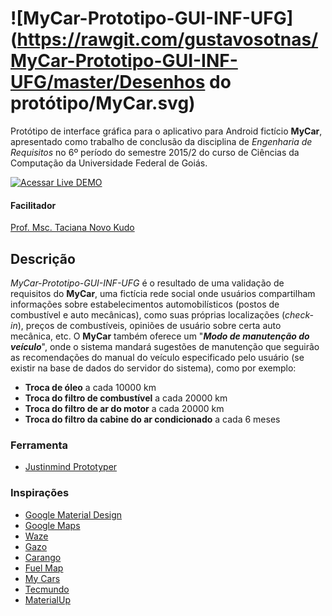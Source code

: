 ![MyCar-Prototipo-GUI-INF-UFG](https://rawgit.com/gustavosotnas/MyCar-Prototipo-GUI-INF-UFG/master/Desenhos do protótipo/MyCar.svg)
==============================================

Protótipo de interface gráfica para o aplicativo para Android fictício **MyCar**, apresentado como trabalho de conclusão da disciplina de *Engenharia de Requisitos* no 6º período do semestre 2015/2 do curso de Ciências da Computação da Universidade Federal de Goiás.

<!-- Usando botão gerado dinamicamente pelo dabuttonfactory.com -->
[![Acessar Live DEMO](http://dabuttonfactory.com/button.png?t=ACESSAR&f=Roboto-Bold&ts=14&tc=fff&hp=16&vp=8&c=2&bgt=unicolored&bgc=009688&shs=2&shc=eee&sho=s)](http://gustavosotnas.github.io/MyCar)

#### Facilitador

[Prof. Msc. Taciana Novo Kudo](mailto:taciana@inf.ufg.br)

Descrição
---------

*MyCar-Prototipo-GUI-INF-UFG* é o resultado de uma validação de requisitos do **MyCar**, uma fictícia rede social onde usuários compartilham informações sobre estabelecimentos automobilísticos (postos de combustível e auto mecânicas), como suas próprias localizações (*check-in*), preços de combustíveis, opiniões de usuário sobre certa auto mecânica, etc. O **MyCar** também oferece um "***Modo de manutenção do veículo***", onde o sistema mandará sugestões de manutenção que seguirão as recomendações do manual do veículo especificado pelo usuário (se existir na base de dados do servidor do sistema), como por exemplo:

- **Troca de óleo** a cada 10000 km
- **Troca do filtro de combustível** a cada 20000 km
- **Troca do filtro de ar do motor** a cada 20000 km
- **Troca do filtro da cabine do ar condicionado** a cada 6 meses

### Ferramenta

* [Justinmind Prototyper](http://www.justinmind.com)

### Inspirações

* [Google Material Design](http://www.google.com/design/spec/material-design/introduction.html)
* [Google Maps](https://play.google.com/store/apps/details?id=com.google.android.apps.maps)
* [Waze](https://play.google.com/store/apps/details?id=com.waze)
* [Gazo](https://play.google.com/store/apps/details?id=br.com.neoway.gazo)
* [Carango](https://play.google.com/store/apps/details?id=br.com.carango)
* [Fuel Map](https://play.google.com/store/apps/details?id=au.com.fuelmap)
* [My Cars](https://play.google.com/store/apps/details?id=com.aguirre.android.mycar.activity)
* [Tecmundo](http://www.tecmundo.com.br)
* [MaterialUp](http://www.materialup.com)
